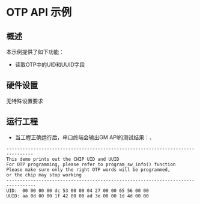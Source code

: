 # OTP API 示例

## 概述

本示例提供了如下功能：
- 读取OTP中的UID和UUID字段

## 硬件设置

无特殊设置要求

## 运行工程

- 当工程正确运行后，串口终端会输出GM API的测试结果：、
```console
--------------------------------------------------------------------------------
This demo prints out the CHIP UID and UUID
For OTP programming, please refer to program_sw_info() function
Please make sure only the right OTP words will be programmed,
or the chip may stop working
---------------------------------------------------------------------------------
UID:  00 00 00 00 dc 53 00 00 04 27 00 00 65 56 00 00
UUID: aa 0d 00 00 1f 42 00 00 ad 3e 00 00 1d 4d 00 00

```